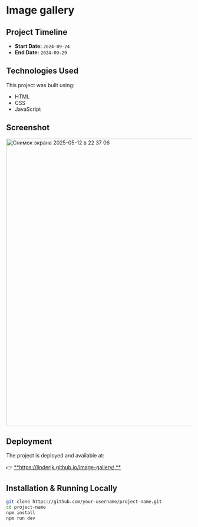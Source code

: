 # Image gallery

## Project Timeline

- **Start Date:** `2024-09-24`
- **End Date:** `2024-09-29`

## Technologies Used

This project was built using:

- HTML  
- CSS  
- JavaScript

## Screenshot

<img width="780" alt="Снимок экрана 2025-05-12 в 22 37 06" src="https://github.com/user-attachments/assets/26c4d9ce-b002-455b-bbb1-f0553bac66d5" />

## Deployment

The project is deployed and available at:

👉 [**https://linderjk.github.io/image-gallery/
**](https://linderjk.github.io/image-gallery/)

## Installation & Running Locally

```bash
git clone https://github.com/your-username/project-name.git
cd project-name
npm install
npm run dev
